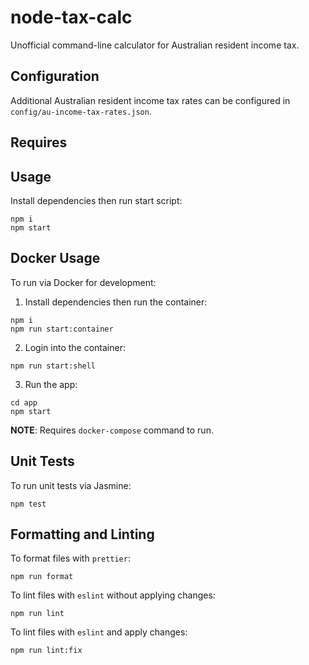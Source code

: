 # node-tax-calc

Unofficial command-line calculator for Australian resident income tax.

## Configuration

Additional Australian resident income tax rates can be configured in `config/au-income-tax-rates.json`.

## Requires

## Usage

Install dependencies then run start script:

```
npm i
npm start
```

## Docker Usage

To run via Docker for development:
1. Install dependencies then run the container:
```
npm i
npm run start:container
```
2. Login into the container:
```
npm run start:shell
```
3. Run the app:
```
cd app
npm start
```

__NOTE__: Requires `docker-compose` command to run.

## Unit Tests

To run unit tests via Jasmine:

```
npm test
```

## Formatting and Linting

To format files with `prettier`:

```
npm run format
```

To lint files with `eslint` without applying changes:

```
npm run lint
```

To lint files with `eslint` and apply changes:

```
npm run lint:fix
```
